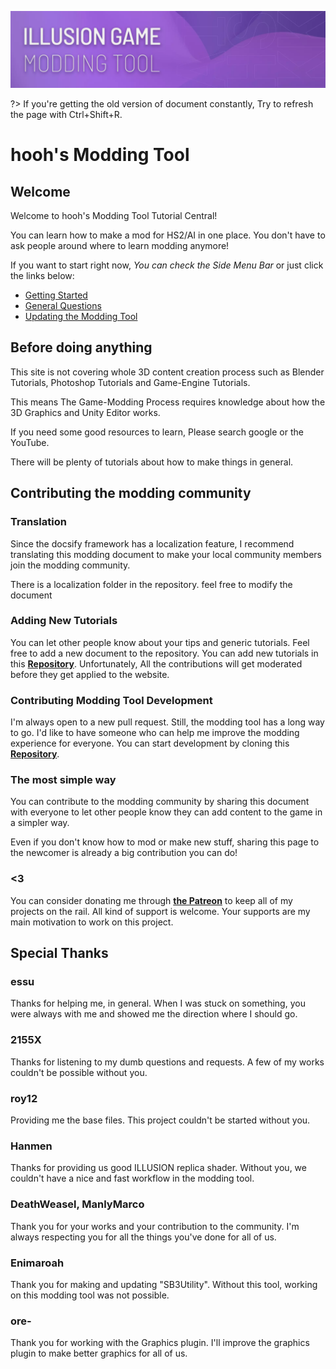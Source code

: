 
![](https://raw.githubusercontent.com/IL-Modding-Tool/Public-Resources/master/ModdingTool-wide.webp)

?> If you're getting the old version of document constantly, Try to refresh the page with Ctrl+Shift+R.

# hooh's Modding Tool

## Welcome

Welcome to hooh's Modding Tool Tutorial Central!

You can learn how to make a mod for HS2/AI in one place. You don't have to ask people around where to learn modding anymore!

If you want to start right now, *You can check the Side Menu Bar* or just click the links below:

*   [Getting Started](getting_started.md)
*   [General Questions](general-question.md)
*   [Updating the Modding Tool](tutorials/how-to-update.md)

## Before doing anything

This site is not covering whole 3D content creation process such as Blender Tutorials, Photoshop Tutorials and Game-Engine Tutorials.

This means The Game-Modding Process requires knowledge about how the 3D Graphics and Unity Editor works.

If you need some good resources to learn, Please search google or the YouTube.

There will be plenty of tutorials about how to make things in general.

## Contributing the modding community

### Translation

Since the docsify framework has a localization feature, I recommend translating this modding document to make your local community members join the modding community.

There is a localization folder in the repository. feel free to modify the document

### Adding New Tutorials

You can let other people know about your tips and generic tutorials. Feel free to add a new document to the repository.
You can add new tutorials in this **[Repository](https://github.com/hooh-hooah/hooh-hooah.github.io)**.
Unfortunately, All the contributions will get moderated before they get applied to the website.

### Contributing Modding Tool Development

I'm always open to a new pull request. Still, the modding tool has a long way to go. I'd like to have someone who can help me improve the modding experience for everyone.
You can start development by cloning this **[Repository](https://github.com/hooh-hooah/ModdingTool)**.

### The most simple way

You can contribute to the modding community by sharing this document with everyone to let other people know they can add content to the game in a simpler way.

Even if you don't know how to mod or make new stuff, sharing this page to the newcomer is already a big contribution you can do!

### <3

You can consider donating me through **[the Patreon](https://twitter.com/hooh_hooah)** to keep all of my projects on the rail.
All kind of support is welcome. Your supports are my main motivation to work on this project.

## Special Thanks

<div class="thanks-container">
<div class="thanks-card">

### essu

Thanks for helping me, in general. When I was stuck on something, you were always with me and showed me the direction where I should go.

</div>
<div class="thanks-card">

### 2155X

Thanks for listening to my dumb questions and requests. A few of my works couldn't be possible without you.

</div>
<div class="thanks-card">

### roy12

Providing me the base files. This project couldn't be started without you.

</div>
<div class="thanks-card">

### Hanmen

Thanks for providing us good ILLUSION replica shader. Without you, we couldn't have a nice and fast workflow in the modding tool.

</div>
<div class="thanks-card">

### DeathWeasel, ManlyMarco

Thank you for your works and your contribution to the community. I'm always respecting you for all the things you've done for all of us.

</div>
<div class="thanks-card">

### Enimaroah

Thank you for making and updating "SB3Utility". Without this tool, working on this modding tool was not possible.

</div>
<div class="thanks-card">

### ore-

Thank you for working with the Graphics plugin. I'll improve the graphics plugin to make better graphics for all of us.
</div>
